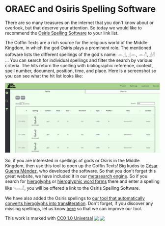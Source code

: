 # ORAEC and Osiris Spelling Software

There are so many treasures on the internet that you don't know about or overlook, but that deserve your attention. So today we would like to recommend the [Osiris Spelling Software](https://osirisspellingsoftware.000webhostapp.com/src/index.html) to your link list.

The Coffin Texts are a rich source for the religious world of the Middle Kingdom, in which the god Osiris plays a prominent role. The mentioned software lists the different spellings of the god's name: 𓁹𓊨, 𓊨𓁹, 𓁹𓀭, 𓊨𓀭 ... You can search for individual spellings and filter the search by various criteria. The hits return the spelling with bibliographic reference, context, spell number, document, position, time, and place. Here is a screenshot so you can see what the hit list looks like:

![Osiris Spelling Software - A hit list](/img/blog/osiris_spelling_software.jpg "Osiris Spelling Software - A hit list")

So, if you are interested in spellings of gods or Osiris in the Middle Kingdom, then use this tool to open up the Coffin Texts! Big kudos to [César Guerra Méndez](https://github.com/csrgrr), who developed the software. So that you don't forget this great website, we have included it in our [metasearch engine](https://oraec.github.io/corpus/search/). So if you search for [hieroglyphs](https://oraec.github.io/corpus/search/search_hieroglyphs.html) or [hieroglyphic word forms](https://oraec.github.io/corpus/search/search_hieroglyphic_word_forms.html) there and enter a spelling like 𓄹𓏤𓂋𓀭, you will be offered a link to the Osiris Spelling Software.

We have also added the Osiris spellings to [our tool that automatically converts hieroglyphs into transliteration](https://oraec.github.io/corpus/hiero_to_transliteration.html). Don't forget, if you discover any missing spellings, let us know [here](https://github.com/oraec/corpus/issues/new?assignees=oraec&labels=enhancement&projects=&template=add-a-new-hieroglyphs-transliteration-pair.md&title=%5BNEW+PAIR%5D) so that we can improve our tool.

<p xmlns:cc="http://creativecommons.org/ns#" >This work is marked with <a href="http://creativecommons.org/publicdomain/zero/1.0?ref=chooser-v1" target="_blank" rel="license noopener noreferrer" style="display:inline-block;">CC0 1.0 Universal<img style="height:22px!important;margin-left:3px;vertical-align:text-bottom;" src="https://mirrors.creativecommons.org/presskit/icons/cc.svg?ref=chooser-v1"><img style="height:22px!important;margin-left:3px;vertical-align:text-bottom;" src="https://mirrors.creativecommons.org/presskit/icons/zero.svg?ref=chooser-v1"></a></p>
